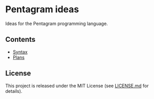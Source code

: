 # Pentagram ideas

Ideas for the Pentagram programming language.

## Contents

* [Syntax](syntax/README.md)
* [Plans](plans/README.md)

## License

This project is released under the MIT License (see [LICENSE.md](LICENSE.md) for details).
